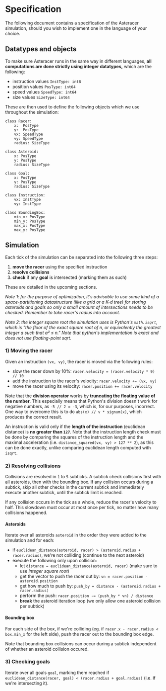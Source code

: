 # Specification
The following document contains a specification of the Asteracer simulation, should you wish to implement one in the language of your choice.

## Datatypes and objects
To make sure Asteracer runs in the same way in different languages, **all computations are done strictly using integer datatypes,** which are the following:

- instruction values `InstType: int8`
- position values `PosType: int64`
- speed values `SpeedType: int64`
- size values `SizeType: int64`

These are then used to define the following objects which we use throughout the simulation:

```python3
class Racer:
    x:  PosType
    y:  PosType
    vx: SpeedType
    vy: SpeedType
    radius: SizeType
```

```python3
class Asteroid:
    x: PosType
    y: PosType
    radius: SizeType
```

```python3
class Goal:
    x: PosType
    y: PosType
    radius: SizeType
```

```python3
class Instruction:
    vx: InstType
    vy: InstType
```

```python3
class BoundingBox:
    min_x: PosType
    min_y: PosType
    max_x: PosType
    max_y: PosType
```


## Simulation
Each tick of the simulation can be separated into the following three steps:

1. **move the racer** using the specified instruction
2. **resolve collisions**
3. **check** if any **goal** is intersected (marking them as such)

These are detailed in the upcoming sections.

_Note 1: for the purpose of optimization, it's advisable to use some kind of a space-partitioning datastructure (like a grid or a K-d tree) for storing asteroids and goals so only a small amount of intersections needs to be checked. Remember to take racer's radius into account._

_Note 2: the integer square root the simulation uses is Python's `math.isqrt`, which is "the floor of the exact square root of n, or equivalently the greatest integer a such that a² ≤ n." Note that python's implementation is exact and does not use floating-point sqrt._

### 1) Moving the racer
Given an instruction `(vx, vy)`, the racer is moved via the following rules:
- slow the racer down by 10%: `racer.velocity = (racer.velocity * 9) // 10`
- add the instruction to the racer's velocity: `racer.velocity += (vx, vy)`
- move the racer using its velocity: `racer.position += racer.velocity`

Note that the **division operator** works by **truncating the floating value of the number**.
This especially means that Python's division doesn't work for negative numbers, as `-5 // 2 = -3`, which is, for our purposes, incorrect.
One way to overcome this is to do `abs(x) // v * signum(x)`, which produces the correct result.

An instruction is valid only if the **length of the instruction** (euclidean distance) is **no greater than `127`**.
Note that the instruction length check must be done by comparing the squares of the instruction length and the maximal acceleration (i.e. `distance_squared(vx, vy) > 127 ** 2`), as this can be done exactly, unlike comparing euclidean length computed with `isqrt`.

### 2) Resolving collisions

Collisions are resolved in `1` to `5` subticks.
A subtick check collisions first with all asteroids, then with the bounding box.
If any collision occurs during a subtick, skip all other checks in the current subtick and immediately execute another subtick, until the subtick limit is reached.

If any collision occurs in the tick as a whole, reduce the racer's velocity to half.
This slowdown must occur at most once per tick, no matter how many collisions happened.

#### Asteroids
Iterate over all asteroids `asteroid` in the order they were added to the simulation and for each:
- if `euclidean_distance(asteroid, racer) > (asteroid.radius + racer.radius)`, we're not colliding (continue to the next asteroid)
- execute the following only upon collision:
    - let `distance = euclidean_distance(asteroid, racer)` (make sure to use _integer square root_)
    - get the vector to push the racer out by: `vn = racer.position - asteroid.position`
    - get how much to push by: `push_by = distance - (asteroid.radius + racer.radius)`
    - perform the push: `racer.position -= (push_by * vn) / distance`
    - **break** the asteroid iteration loop (we only allow one asteroid collision per subtick)

#### Bounding box
For each side of the box, if we're colliding (eg. if `racer.x - racer.radius < box.min_x` for the left side), push the racer out to the bounding box edge.

Note that bounding box collisions can occur during a subtick independent of whether an asteroid collision occured.

### 3) Checking goals
Iterate over all goals `goal`, marking them reached if `euclidean_distance(racer, goal) < (racer.radius + goal.radius)` (i.e. if we're intersecting it).

